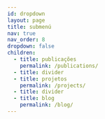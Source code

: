 ```yaml
---
id: dropdown
layout: page
title: submenú
nav: true
nav_order: 8
dropdown: false
children:
  - title: publicações
    permalink: /publications/
  - title: divider
  - title: projetos
    permalink: /projects/
  - title: divider
  - title: blog
    permalink: /blog/
---
```

